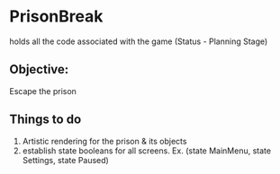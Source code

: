 # PrisonBreak
holds all the code associated with the game (Status - Planning Stage)


Objective:
-
 Escape the prison
 
Things to do
-
1. Artistic rendering for the prison & its objects
2. establish state booleans for all screens. Ex. (state MainMenu, state Settings, state Paused)


